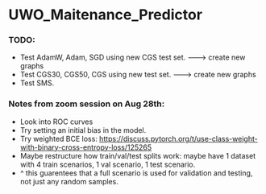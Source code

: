# UWO_Maitenance_Predictor

### TODO:
- Test AdamW, Adam, SGD using new CGS test set. ---> create new graphs
- Test CGS30, CGS50, CGS using new test set. ---> create new graphs
- Test SMS.

### Notes from zoom session on Aug 28th:
- Look into ROC curves
- Try setting an initial bias in the model.
- Try weighted BCE loss: https://discuss.pytorch.org/t/use-class-weight-with-binary-cross-entropy-loss/125265
- Maybe restructure how train/val/test splits work: maybe have 1 dataset with 4 train scenarios, 1 val scenario, 1 test scenario.
- ^ this guarentees that a full scenario is used for validation and testing, not just any random samples.